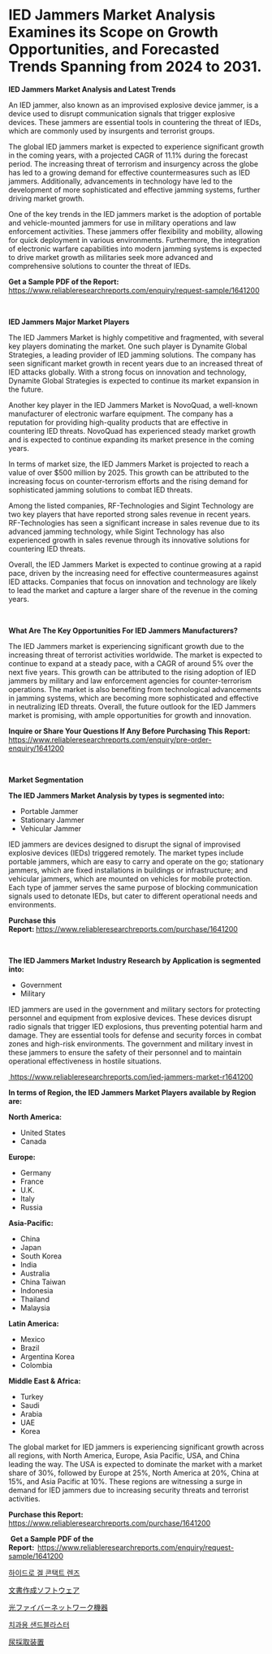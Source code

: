 <p><h1>IED Jammers Market Analysis Examines its Scope on Growth Opportunities, and Forecasted Trends Spanning from 2024 to 2031.</h1></p><p><strong>IED Jammers Market Analysis and Latest Trends</strong></p>
<p><p>An IED jammer, also known as an improvised explosive device jammer, is a device used to disrupt communication signals that trigger explosive devices. These jammers are essential tools in countering the threat of IEDs, which are commonly used by insurgents and terrorist groups.</p><p>The global IED jammers market is expected to experience significant growth in the coming years, with a projected CAGR of 11.1% during the forecast period. The increasing threat of terrorism and insurgency across the globe has led to a growing demand for effective countermeasures such as IED jammers. Additionally, advancements in technology have led to the development of more sophisticated and effective jamming systems, further driving market growth.</p><p>One of the key trends in the IED jammers market is the adoption of portable and vehicle-mounted jammers for use in military operations and law enforcement activities. These jammers offer flexibility and mobility, allowing for quick deployment in various environments. Furthermore, the integration of electronic warfare capabilities into modern jamming systems is expected to drive market growth as militaries seek more advanced and comprehensive solutions to counter the threat of IEDs.</p></p>
<p><strong>Get a Sample PDF of the Report:&nbsp;</strong> <a href="https://www.reliableresearchreports.com/enquiry/request-sample/1641200">https://www.reliableresearchreports.com/enquiry/request-sample/1641200</a></p>
<p>&nbsp;</p>
<p><strong>IED Jammers Major Market Players</strong></p>
<p><p>The IED Jammers Market is highly competitive and fragmented, with several key players dominating the market. One such player is Dynamite Global Strategies, a leading provider of IED jamming solutions. The company has seen significant market growth in recent years due to an increased threat of IED attacks globally. With a strong focus on innovation and technology, Dynamite Global Strategies is expected to continue its market expansion in the future.</p><p>Another key player in the IED Jammers Market is NovoQuad, a well-known manufacturer of electronic warfare equipment. The company has a reputation for providing high-quality products that are effective in countering IED threats. NovoQuad has experienced steady market growth and is expected to continue expanding its market presence in the coming years.</p><p>In terms of market size, the IED Jammers Market is projected to reach a value of over $500 million by 2025. This growth can be attributed to the increasing focus on counter-terrorism efforts and the rising demand for sophisticated jamming solutions to combat IED threats.</p><p>Among the listed companies, RF-Technologies and Sigint Technology are two key players that have reported strong sales revenue in recent years. RF-Technologies has seen a significant increase in sales revenue due to its advanced jamming technology, while Sigint Technology has also experienced growth in sales revenue through its innovative solutions for countering IED threats.</p><p>Overall, the IED Jammers Market is expected to continue growing at a rapid pace, driven by the increasing need for effective countermeasures against IED attacks. Companies that focus on innovation and technology are likely to lead the market and capture a larger share of the revenue in the coming years.</p></p>
<p>&nbsp;</p>
<p><strong>What Are The Key Opportunities For IED Jammers Manufacturers?</strong></p>
<p><p>The IED Jammers market is experiencing significant growth due to the increasing threat of terrorist activities worldwide. The market is expected to continue to expand at a steady pace, with a CAGR of around 5% over the next five years. This growth can be attributed to the rising adoption of IED jammers by military and law enforcement agencies for counter-terrorism operations. The market is also benefiting from technological advancements in jamming systems, which are becoming more sophisticated and effective in neutralizing IED threats. Overall, the future outlook for the IED Jammers market is promising, with ample opportunities for growth and innovation.</p></p>
<p><strong>Inquire or Share Your Questions If Any Before Purchasing This Report:</strong> <a href="https://www.reliableresearchreports.com/enquiry/pre-order-enquiry/1641200">https://www.reliableresearchreports.com/enquiry/pre-order-enquiry/1641200</a></p>
<p>&nbsp;</p>
<p><strong>Market Segmentation</strong></p>
<p><strong>The IED Jammers Market Analysis by types is segmented into:</strong></p>
<p><ul><li>Portable Jammer</li><li>Stationary Jammer</li><li>Vehicular Jammer</li></ul></p>
<p><p>IED jammers are devices designed to disrupt the signal of improvised explosive devices (IEDs) triggered remotely. The market types include portable jammers, which are easy to carry and operate on the go; stationary jammers, which are fixed installations in buildings or infrastructure; and vehicular jammers, which are mounted on vehicles for mobile protection. Each type of jammer serves the same purpose of blocking communication signals used to detonate IEDs, but cater to different operational needs and environments.</p></p>
<p><strong>Purchase this Report:&nbsp;</strong><a href="https://www.reliableresearchreports.com/purchase/1641200">https://www.reliableresearchreports.com/purchase/1641200</a></p>
<p>&nbsp;</p>
<p><strong>The IED Jammers Market Industry Research by Application is segmented into:</strong></p>
<p><ul><li>Government</li><li>Military</li></ul></p>
<p><p>IED jammers are used in the government and military sectors for protecting personnel and equipment from explosive devices. These devices disrupt radio signals that trigger IED explosions, thus preventing potential harm and damage. They are essential tools for defense and security forces in combat zones and high-risk environments. The government and military invest in these jammers to ensure the safety of their personnel and to maintain operational effectiveness in hostile situations.</p></p>
<p><a href="https://www.reliableresearchreports.com/ied-jammers-market-r1641200">&nbsp;https://www.reliableresearchreports.com/ied-jammers-market-r1641200</a></p>
<p><strong>In terms of Region, the IED Jammers Market Players available by Region are:</strong></p>
<p>
    <p> <strong> North America: </strong>
        <ul>
            <li>United States</li>
            <li>Canada</li>
        </ul>
        </p> 
    <p> <strong> Europe: </strong>
        <ul>
            <li>Germany</li>
            <li>France</li>
            <li>U.K.</li>
            <li>Italy</li>
            <li>Russia</li>
        </ul>
        </p> 
    <p> <strong> Asia-Pacific: </strong>
        <ul>
            <li>China</li>
            <li>Japan</li>
            <li>South Korea</li>
            <li>India</li>
            <li>Australia</li>
            <li>China Taiwan</li>
            <li>Indonesia</li>
            <li>Thailand</li>
            <li>Malaysia</li>
        </ul>
        </p> 
    <p> <strong> Latin America: </strong>
        <ul>
            <li>Mexico</li>
            <li>Brazil</li>
            <li>Argentina Korea</li>
            <li>Colombia</li>
        </ul>
        </p> 
    <p> <strong> Middle East & Africa: </strong>
        <ul>
            <li>Turkey</li>
            <li>Saudi</li>
            <li>Arabia</li>
            <li>UAE</li>
            <li>Korea</li>
        </ul>
    </p>
    </p>
<p><p>The global market for IED jammers is experiencing significant growth across all regions, with North America, Europe, Asia Pacific, USA, and China leading the way. The USA is expected to dominate the market with a market share of 30%, followed by Europe at 25%, North America at 20%, China at 15%, and Asia Pacific at 10%. These regions are witnessing a surge in demand for IED jammers due to increasing security threats and terrorist activities.</p></p>
<p><strong>Purchase this Report: </strong><a href="https://www.reliableresearchreports.com/purchase/1641200">https://www.reliableresearchreports.com/purchase/1641200</a></p>
<p>&nbsp;<strong>Get a Sample PDF of the Report:&nbsp;&nbsp;</strong><a href="https://www.reliableresearchreports.com/enquiry/request-sample/1641200">https://www.reliableresearchreports.com/enquiry/request-sample/1641200</a></p>
<p><strong></strong></p>
<p><p><a href="https://medium.com/@alexemumu2022/%EC%88%98%ED%95%B4%EC%A0%A4-%EC%BD%98%ED%83%9D%ED%8A%B8%EB%A0%8C%EC%A6%88-%EC%8B%9C%EC%9E%A5-%EC%A7%80%ED%91%9C-%ED%95%B4%EC%84%9D-%EC%8B%9C%EC%9E%A5-%EC%A0%90%EC%9C%A0%EC%9C%A8-%ED%8A%B8%EB%A0%8C%EB%93%9C-%EB%B0%8F-%EC%84%B1%EC%9E%A5-%ED%8C%A8%ED%84%B4-2d0602306ffb">하이드로 겔 콘택트 렌즈</a></p><p><a href="https://github.com/one-cool-chick/Market-Research-Report-List-1/blob/main/300378637141.md">文書作成ソフトウェア</a></p><p><a href="https://medium.com/@chrispcreem58/%E5%85%89%E3%83%95%E3%82%A1%E3%82%A4%E3%83%90%E3%83%BC%E3%83%8D%E3%83%83%E3%83%88%E3%83%AF%E3%83%BC%E3%82%AF%E6%A9%9F%E5%99%A8%E5%B8%82%E5%A0%B4-%E7%AB%B6%E4%BA%89%E5%88%86%E6%9E%90-%E5%B8%82%E5%A0%B4%E5%8B%95%E5%90%91-2031%E5%B9%B4%E3%81%BE%E3%81%A7%E3%81%AE%E4%BA%88%E6%B8%AC-ed94219973ad">光ファイバーネットワーク機器</a></p><p><a href="https://medium.com/@raisin7568/%EC%B9%98%EA%B3%BC-%EC%83%8C%EB%93%9C%EB%B8%94%EB%9D%BC%EC%8A%A4%ED%84%B0-%EC%8B%9C%EC%9E%A5-%EC%8B%9C%EC%9E%A5-%EC%A0%90%EC%9C%A0%EC%9C%A8-%EC%8B%9C%EC%9E%A5-%EB%8F%99%ED%96%A5-%EB%B0%8F-%EB%AF%B8%EB%9E%98-%EC%84%B1%EC%9E%A5-%ED%83%90%EC%83%89-d288b21d7077">치과용 샌드블라스터</a></p><p><a href="https://medium.com/@isabeleterson7845/%E5%B0%BF%E6%BC%BF%E5%8F%8E%E9%9B%86%E8%A3%85%E7%BD%AE%E5%B8%82%E5%A0%B4%E3%81%AE%E8%A6%8F%E6%A8%A1-cagr-%E3%83%88%E3%83%AC%E3%83%B3%E3%83%89-2024%E5%B9%B4-2030%E5%B9%B4-a999339d5894">尿採取装置</a></p></p>